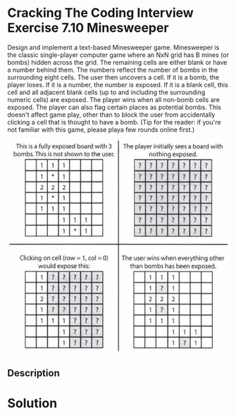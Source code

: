 # Cracking The Coding Interview Exercise 7.10 Minesweeper

Design and implement a text-based Minesweeper game. Minesweeper is the classic
single-player computer game where an NxN grid has B mines (or bombs) hidden across the grid. The
remaining cells are either blank or have a number behind them. The numbers reflect the number of
bombs in the surrounding eight cells. The user then uncovers a cell. If it is a bomb, the player loses.
If it is a number, the number is exposed. If it is a blank cell, this cell and all adjacent blank cells (up to
and including the surrounding numeric cells) are exposed. The player wins when all non-bomb cells
are exposed. The player can also flag certain places as potential bombs. This doesn't affect game
play, other than to block the user from accidentally clicking a cell that is thought to have a bomb.
(Tip for the reader: if you're not familiar with this game, please playa few rounds online first.)

![Alt text](src/D1.png "Diagram of Mine Sweeper")

## Description


# Solution

